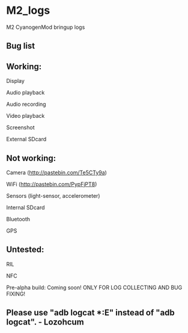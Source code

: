 M2_logs
=======

M2 CyanogenMod bringup logs


Bug list
----------


Working:
--------
Display

Audio playback

Audio recording

Video playback

Screenshot

External SDcard


Not working:
-----------
Camera (http://pastebin.com/Te5CTy9a)

WiFi (http://pastebin.com/PypFjPT8)

Sensors (light-sensor, accelerometer)

Internal SDcard

Bluetooth

GPS


Untested:
--------
RIL

NFC

Pre-alpha build: Coming soon!
ONLY FOR LOG COLLECTING AND BUG FIXING!



Please use "adb logcat *:E" instead of "adb logcat". - Lozohcum
--------------------------------
